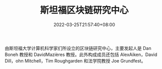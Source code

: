 ﻿---
weight: 
title: "斯坦福区块链研究中心"
description: "由斯坦福大学计算机科学家们所设立的区块链研究中心，主要发起人是 Dan Boneh 教授和 DavidMazières 教授"
date: 2022-03-25T21:57:40+08:00
lastmod: 2022-03-25T16:45:40+08:00
draft: false
authors: ["Metabd"]
featuredImage: "sitanfuqukuailianyanjiuzhongxin.png"
link: ""
tags: ["研究机构","斯坦福区块链研究中心"]
categories: ["navigation"]
navigation: ["研究机构"]
lightgallery: true
toc: true
pinned: false
recommend: false
recommend1: false
---
由斯坦福大学计算机科学家们所设立的区块链研究中心，主要发起人是 Dan Boneh 教授和 DavidMazières 教授。此外构成成员还包括 AlexAiken，David Dill，ohn Mitchell，Tim Roughgarden 和法学院教授 Joe Grundfest。
